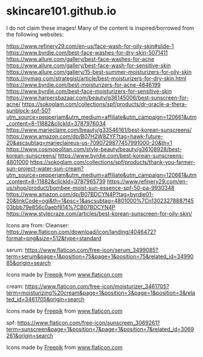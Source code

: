 # skincare101.github.io


I do not claim these images! Many of the content is inspired/borrowed from the following websites:

https://www.refinery29.com/en-us/face-wash-for-oily-skin#slide-1
https://www.byrdie.com/best-face-washes-for-dry-skin-5071411
https://www.allure.com/gallery/best-face-washes-for-acne
https://www.allure.com/gallery/best-face-wash-for-sensitive-skin
https://www.allure.com/gallery/15-best-summer-moisturizers-for-oily-skin
https://nymag.com/strategist/article/best-moisturizers-for-dry-skin.html
https://www.byrdie.com/best-moisturizers-for-acne-4846199
https://www.byrdie.com/best-face-moisturizers-for-sensitive-skin
https://www.harpersbazaar.com/beauty/g36145006/best-sunscreen-for-acne/
https://sokoglam.com/collections/spf/products/dr-oracle-a-thera-sunblock-spf-50?utm_source=pepperjam&utm_medium=affiliate&utm_campaign=120661&utm_content=8-11882&clickId=3787976034
https://www.marieclaire.com/beauty/g33546161/best-korean-sunscreens/
https://www.amazon.com/dp/B07H2W8ZYF?tag=hawk-future-20&ascsubtag=marieclaireus-us-7090729877457991000-20&th=1
https://www.cosmopolitan.com/style-beauty/beauty/g36108928/best-korean-sunscreens/
https://www.byrdie.com/best-korean-sunscreens-4801000
https://sokoglam.com/collections/spf/products/thank-you-farmer-sun-project-water-sun-cream?utm_source=pepperjam&utm_medium=affiliate&utm_campaign=120661&utm_content=8-11882&clickId=3787965739
https://www.refinery29.com/en-us/shop/product/bombee-moist-sun-essence-spf-50-pa-9930348
https://www.amazon.com/dp/B07BDCYN4P?tag=byrdie01-20&linkCode=ogi&th=1&psc=1&ascsubtag=4801000%7Cn13023278887f4503bbb79e856c0aebf814%7CB07BDCYN4P
https://www.stylecraze.com/articles/best-korean-sunscreen-for-oily-skin/

Icons are from: 
Cleanser: https://www.flaticon.com/download/icon/landing/4046472?format=png&size=512&type=standard

serum: https://www.flaticon.com/free-icon/serum_3499085?term=serum&page=1&position=75&page=1&position=75&related_id=3499085&origin=search
<div>Icons made by <a href="https://www.freepik.com" title="Freepik">Freepik</a> from <a href="https://www.flaticon.com/" title="Flaticon">www.flaticon.com</a></div>

cream: https://www.flaticon.com/free-icon/moisturizer_3461705?term=moisturizing%20cream&page=1&position=3&page=1&position=3&related_id=3461705&origin=search
<div>Icons made by <a href="https://www.freepik.com" title="Freepik">Freepik</a> from <a href="https://www.flaticon.com/" title="Flaticon">www.flaticon.com</a></div>

spf: https://www.flaticon.com/free-icon/sunscreen_3069261?term=sunscreen&page=1&position=7&page=1&position=7&related_id=3069261&origin=search
<div>Icons made by <a href="https://www.freepik.com" title="Freepik">Freepik</a> from <a href="https://www.flaticon.com/" title="Flaticon">www.flaticon.com</a></div>
